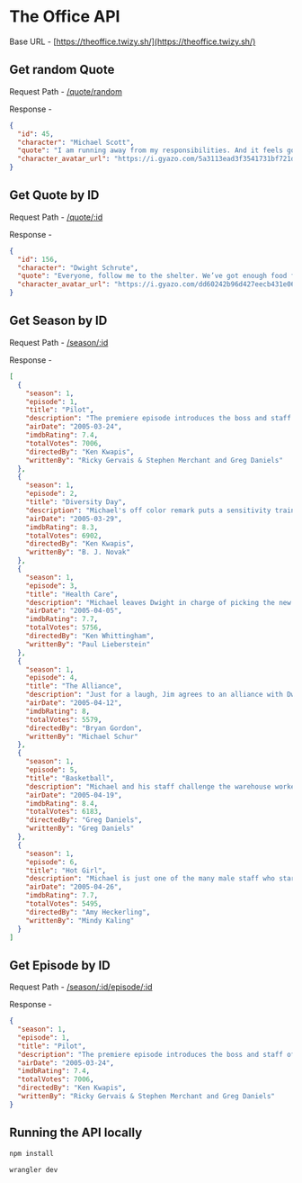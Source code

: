 # The Office API

Base URL - [https://theoffice.twizy.sh/](https://theoffice.twizy.sh/)

## Get random Quote

Request Path - [/quote/random](https://theoffice.twizy.sh/quote/random)

Response -

```json
{
  "id": 45,
  "character": "Michael Scott",
  "quote": "I am running away from my responsibilities. And it feels good.",
  "character_avatar_url": "https://i.gyazo.com/5a3113ead3f3541731bf721d317116df.jpg"
}
```

## Get Quote by ID

Request Path - [/quote/:id](https://theoffice.twizy.sh/quote/156)

Response -

```json
{
  "id": 156,
  "character": "Dwight Schrute",
  "quote": "Everyone, follow me to the shelter. We’ve got enough food for 14 days. After that, we have a difficult conversation.",
  "character_avatar_url": "https://i.gyazo.com/dd60242b96d427eecb431e0668a2ca82.jpg"
}
```

## Get Season by ID

Request Path - [/season/:id](https://theoffice.twizy.sh/season/1)

Response -

```json
[
  {
    "season": 1,
    "episode": 1,
    "title": "Pilot",
    "description": "The premiere episode introduces the boss and staff of the Dunder-Mifflin Paper Company in Scranton, Pennsylvania in a documentary about the workplace.",
    "airDate": "2005-03-24",
    "imdbRating": 7.4,
    "totalVotes": 7006,
    "directedBy": "Ken Kwapis",
    "writtenBy": "Ricky Gervais & Stephen Merchant and Greg Daniels"
  },
  {
    "season": 1,
    "episode": 2,
    "title": "Diversity Day",
    "description": "Michael's off color remark puts a sensitivity trainer in the office for a presentation, which prompts Michael to create his own.",
    "airDate": "2005-03-29",
    "imdbRating": 8.3,
    "totalVotes": 6902,
    "directedBy": "Ken Kwapis",
    "writtenBy": "B. J. Novak"
  },
  {
    "season": 1,
    "episode": 3,
    "title": "Health Care",
    "description": "Michael leaves Dwight in charge of picking the new healthcare plan for the staff, with disastrous results ahead.",
    "airDate": "2005-04-05",
    "imdbRating": 7.7,
    "totalVotes": 5756,
    "directedBy": "Ken Whittingham",
    "writtenBy": "Paul Lieberstein"
  },
  {
    "season": 1,
    "episode": 4,
    "title": "The Alliance",
    "description": "Just for a laugh, Jim agrees to an alliance with Dwight regarding the downsizing rumors.",
    "airDate": "2005-04-12",
    "imdbRating": 8,
    "totalVotes": 5579,
    "directedBy": "Bryan Gordon",
    "writtenBy": "Michael Schur"
  },
  {
    "season": 1,
    "episode": 5,
    "title": "Basketball",
    "description": "Michael and his staff challenge the warehouse workers to a basketball game with a bet looming over both parties.",
    "airDate": "2005-04-19",
    "imdbRating": 8.4,
    "totalVotes": 6183,
    "directedBy": "Greg Daniels",
    "writtenBy": "Greg Daniels"
  },
  {
    "season": 1,
    "episode": 6,
    "title": "Hot Girl",
    "description": "Michael is just one of the many male staff who start vying for the attention of an attractive saleswoman in the office.",
    "airDate": "2005-04-26",
    "imdbRating": 7.7,
    "totalVotes": 5495,
    "directedBy": "Amy Heckerling",
    "writtenBy": "Mindy Kaling"
  }
]
```

## Get Episode by ID

Request Path - [/season/:id/episode/:id](https://theoffice.twizy.sh/season/1/episode/1)

Response -

```json
{
  "season": 1,
  "episode": 1,
  "title": "Pilot",
  "description": "The premiere episode introduces the boss and staff of the Dunder-Mifflin Paper Company in Scranton, Pennsylvania in a documentary about the workplace.",
  "airDate": "2005-03-24",
  "imdbRating": 7.4,
  "totalVotes": 7006,
  "directedBy": "Ken Kwapis",
  "writtenBy": "Ricky Gervais & Stephen Merchant and Greg Daniels"
}
```

## Running the API locally

```bash
npm install

wrangler dev
```
